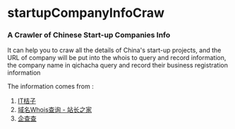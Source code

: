 # startupCompanyInfoCraw
<h3>A Crawler of Chinese Start-up Companies Info</h3>
<p>It can help you to craw all the details of China's start-up projects, and the URL of company will be put into the whois to query and record information, the company name in qichacha query and record their business registration information</p>
<p>The information comes from : </p>
<ol>
	<li><a href="https://www.itjuzi.com/">IT桔子</a></li>
	<li><a href="http://whois.chinaz.com/">域名Whois查询 - 站长之家</a></li>
	<li><a href="https://www.qichacha.com/">企查查</a></li>
</ol>